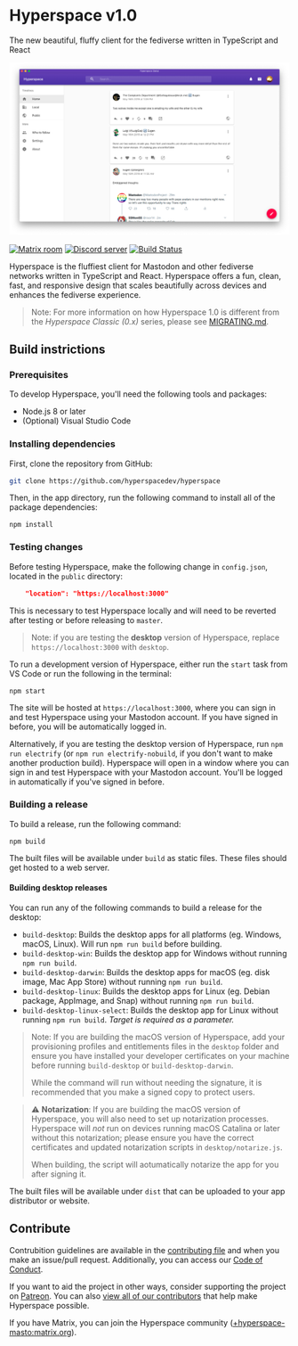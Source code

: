 # Hyperspace v1.0

The new beautiful, fluffy client for the fediverse written in TypeScript and React

![Screenshot](screenshot.png)

[![Matrix room](https://img.shields.io/matrix/hypermasto:matrix.org.svg)](https://matrix.to/#/#hypermasto:matrix.org)
[![Discord server](https://img.shields.io/discord/554108687434907660.svg?color=blueviolet&label=discord)](https://discord.gg/c69AXwk)
[![Build Status](https://dev.azure.com/hyperspacedev/Hyperspace/_apis/build/status/CI%20Tests?branchName=master)](https://dev.azure.com/hyperspacedev/Hyperspace/_build/latest?definitionId=1&branchName=master)

Hyperspace is the fluffiest client for Mastodon and other fediverse networks written in TypeScript and React. Hyperspace offers a fun, clean, fast, and responsive design that scales beautifully across devices and enhances the fediverse experience.

> Note: For more information on how Hyperspace 1.0 is different from the *Hyperspace Classic (0.x)* series, please see [MIGRATING.md](MIGRATING.md).

## Build instrictions

### Prerequisites

To develop Hyperspace, you'll need the following tools and packages:

- Node.js 8 or later
- (Optional) Visual Studio Code

### Installing dependencies

First, clone the repository from GitHub:

```bash
git clone https://github.com/hyperspacedev/hyperspace
```

Then, in the app directory, run the following command to install all of the package dependencies:

```npm
npm install
```

### Testing changes

Before testing Hyperspace, make the following change in `config.json`, located in the `public` directory:

```json
    "location": "https://localhost:3000"
```

This is necessary to test Hyperspace locally and will need to be reverted after testing or before releasing to `master`.

> Note: if you are testing the **desktop** version of Hyperspace, replace `https://localhost:3000` with `desktop`.

To run a development version of Hyperspace, either run the `start` task from VS Code or run the following in the terminal:

```npm
npm start
```

The site will be hosted at `https://localhost:3000`, where you can sign in and test Hyperspace using your Mastodon account. If you have signed in before, you will be automatically logged in.

Alternatively, if you are testing the desktop version of Hyperspace, run `npm run electrify` (or `npm run electrify-nobuild`, if you don't want to make another production build). Hyperspace will open in a window where you can sign in and test Hyperspace with your Mastodon account. You'll be logged in automatically if you've signed in before.

### Building a release

To build a release, run the following command:

```npm
npm build
```

The built files will be available under `build` as static files. These files should get hosted to a web server.

#### Building desktop releases

You can run any of the following commands to build a release for the desktop:

- `build-desktop`: Builds the desktop apps for all platforms (eg. Windows, macOS, Linux). Will run `npm run build` before building.
- `build-desktop-win`: Builds the desktop app for Windows without running `npm run build`.
- `build-desktop-darwin`: Builds the desktop apps for macOS (eg. disk image, Mac App Store) without running `npm run build`.
- `build-desktop-linux`: Builds the desktop apps for Linux (eg. Debian package, AppImage, and Snap) without running `npm run build`.
- `build-desktop-linux-select`: Builds the desktop app for Linux without running `npm run build`. _Target is required as a parameter._

> Note: If you are building the macOS version of Hyperspace, add your provisioning profiles and entitlements files in the `desktop` folder and ensure you have installed your developer certificates on your machine before running `build-desktop` or `build-desktop-darwin`.
>
> While the command will run without needing the signature, it is recommended that you make a signed copy to protect users.

> ⚠️ **Notarization**: If you are building the macOS version of Hyperspace, you will also need to set up notarization processes. Hyperspace will _not_ run on devices running macOS Catalina or later without this notarization; please ensure you have the correct certificates and updated notarization scripts in `desktop/notarize.js`.
> 
> When building, the script will aotumatically notarize the app for you after signing it.

The built files will be available under `dist` that can be uploaded to your app distributor or website.

## Contribute

Contrubition guidelines are available in the [contributing file](.github/contributing.md) and when you make an issue/pull request. Additionally, you can access our [Code of Conduct](.github/code_of_conduct.md).

If you want to aid the project in other ways, consider supporting the project on [Patreon](https://patreon.com/marquiskurt). You can also [view all of our contributors](patreon.md) that help make Hyperspace possible.

If you have Matrix, you can join the Hyperspace community ([+hyperspace-masto:matrix.org](https://matrix.to/#/+hyperspace-masto:matrix.org)).
